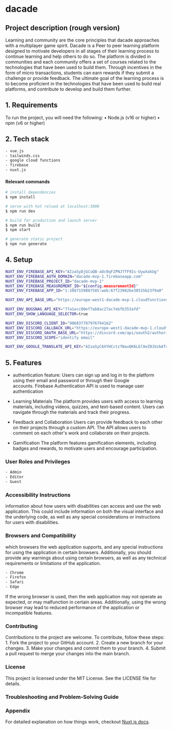 # dacade

## Project description (rough version)

Learning and community are the core principles that dacade approaches with a multiplayer game spirit. Dacade is a Peer to peer learning platform designed to motivate developers in all stages of their learning process to continue learning and help others to do so. The platform is divided in communities and each community offers a set of courses related to the technologies that have been used to build them. 
Through incentives in the form of micro transactions, students can earn rewards if they submit a challenge or provide feedback. The ultimate goal of the learning process is to become proficient in the technologies that have been used to build real platforms, and contribute to develop and build them further. 


## 1. Requirements

To run the project, you will need the following:
	•	Node.js (v16 or higher)
	•	npm (v6 or higher)

## 2. Tech stack 

```bash
- vue.js
- tailwinds.css
- google cloud functions
- firebase
- nuxt.js
```


#### Relevant commands

```bash
# install dependencies
$ npm install

# serve with hot reload at localhost:3000
$ npm run dev

# build for production and launch server
$ npm run build
$ npm start

# generate static project
$ npm run generate
```


## 4. Setup

```bash
NUXT_ENV_FIREBASE_API_KEY="AIzaSyDjGCuQB-aOc0qFZPNJTfF9Is-UywXakUg"
NUXT_ENV_FIREBASE_AUTH_DOMAIN="dacade-mvp-1.firebaseapp.com"
NUXT_ENV_FIREBASE_PROJECT_ID="dacade-mvp-1"
NUXT_ENV_FIREBASE_MEASUREMENT_ID="${config.measurementId}"
NUXT_ENV_FIREBASE_APP_ID="1:1087159887585:web:67f23902be38515b23f9a0"

NUXT_ENV_API_BASE_URL="https://europe-west1-dacade-mvp-1.cloudfunctions.net/api"

NUXT_ENV_BUGSNAG_API_KEY="77a1ecc00ef7ab8ac27ac7ebfb353afd"
NUXT_ENV_SHOW_LANGUAGE_SELECTOR=true

NUXT_ENV_DISCORD_CLIENT_ID="906837787976794162"
NUXT_ENV_DISCORD_CALLBACK_URL="https://europe-west1-dacade-mvp-1.cloudfunctions.net/api/discord-bot/oauth/callback"
NUXT_ENV_DISCORD_OAUTH_BASE_URL="https://discord.com/api/oauth2/authorize"
NUXT_ENV_DISCORD_SCOPE="identify email"

NUXT_ENV_GOOGLE_TRANSLATE_API_KEY="AIzaSyC6XYHCctzfWaxQK6Lbl9eZ0JUzbATcjpM"
```

## 5. Features

- authentication feature:
    Users can sign up and log in to the platform using their email and password or through their Google    
    accounts. Firebase Authentication API is used to manage user authentication  
    
- Learning Materials
The platform provides users with access to learning materials, including videos, quizzes, and text-based content. Users can navigate through the materials and track their progress.

- Feedback and Collaboration
Users can provide feedback to each other on their projects through a custom API. The API allows users to comment on each other's work and collaborate on their projects.

- Gamification
The platform features gamification elements, including badges and rewards, to motivate users and encourage participation.

### User Roles and Privileges 

```bash
- Admin 
- Editor
- Guest
```

### Accessibility Instructions 

information about how users with disabilities can access and use the web application. This could include information on both the visual interface and the underlying code, as well as any special considerations or instructions for users with disabilities.

### Browsers and Compatibility  

which browsers the web application supports, and any special instructions for using the application in certain browsers. Additionally, you should provide any warnings about using certain browsers, as well as any technical requirements or limitations of the application.

```bash
- Chrome
- Firefox
- Safari
- Edge
```

If the wrong browser is used, then the web application may not operate as expected, or may malfunction in certain areas. Additionally, using the wrong browser may lead to reduced performance of the application or incompatible features.

### Contributing
Contributions to the project are welcome. To contribute, follow these steps:
	1.	Fork the project to your GitHub account.
	2.	Create a new branch for your changes.
	3.	Make your changes and commit them to your branch.
	4.	Submit a pull request to merge your changes into the main branch.

### License

This project is licensed under the MIT License. See the LICENSE file for details.

### Troubleshooting and Problem-Solving Guide 

### Appendix


For detailed explanation on how things work, checkout [Nuxt.js docs](https://nuxtjs.org).

